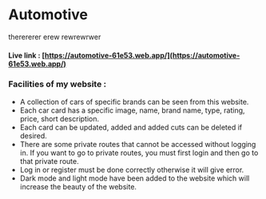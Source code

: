 # Automotive
therererer erew rewrewrwer

#### Live link : [https://automotive-61e53.web.app/](https://automotive-61e53.web.app/)

### Facilities of my website :
- A collection of cars of specific brands can be seen from this website.
- Each car card has a specific image, name, brand name, type, rating, price, short description.
- Each card can be updated, added and added cuts can be deleted if desired.
- There are some private routes that cannot be accessed without logging in. If you want to go to private routes, you must first login and then go to that private route.
- Log in or register must be done correctly otherwise it will give error.
- Dark mode and light mode have been added to the website which will increase the beauty of the website.

